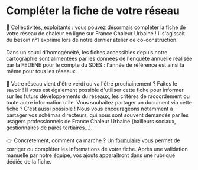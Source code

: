 # Compléter la fiche de votre réseau

📢 Collectivités, exploitants : vous pouvez désormais compléter la fiche de votre réseau de chaleur en ligne sur France Chaleur Urbaine ! Il s'agissait du besoin n°1 exprimé lors de notre dernier atelier de co-construction.\
\
Dans un souci d'homogénéité, les fiches accessibles depuis notre cartographie sont alimentées par les données de l'enquête annuelle réalisée par la FEDENE pour le compte du SDES : l'année de référence est ainsi la même pour tous les réseaux.\
\
📝 Votre réseau vient d'être verdi ou va l'être prochainement ? Faites le savoir ! Il vous est également possible d'utiliser cette fiche pour informer sur les futurs développements du réseaux, les critères de raccordement ou toute autre information utile. Vous souhaitez partager un document via cette fiche ? C'est aussi possible ! Nous vous encourageons notamment à partager vos schémas directeurs, qui nous sont souvent demandés par les usagers professionnels de France Chaleur Urbaine (bailleurs sociaux, gestionnaires de parcs tertiaires...).\
\
👉 Concrètement, comment ça marche ? Un [formulaire](https://france-chaleur-urbaine.beta.gouv.fr/reseaux/modifier) vous permet de corriger ou compléter les informations de votre fiche. Après une validation manuelle par notre équipe, vos ajouts apparaîtront dans une rubrique dédiée de la fiche.
